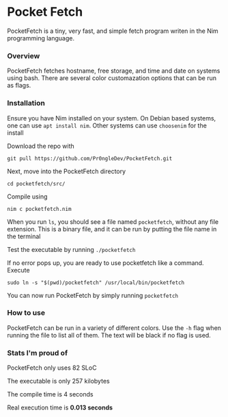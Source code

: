 # Pocket Fetch
PocketFetch is a tiny, very fast, and simple fetch program writen in the Nim programming language.

### Overview
PocketFetch fetches hostname, free storage, and time and date on systems using bash. There are several color customazation options that can be run as flags. 

### Installation

Ensure you have Nim installed on your system. On Debian based systems, one can use `apt install nim`. Other systems can use `choosenim` for the install   

Download the repo with

`git pull https://github.com/Pr0ngleDev/PocketFetch.git`

Next, move into the PocketFetch directory

`cd pocketfetch/src/`

Compile using

`nim c pocketfetch.nim`

When you run `ls`, you should see a file named `pocketfetch`, without any file extension. This is a binary file, and it can be run by putting the file name in the terminal

Test the executable by running `./pocketfetch`

If no error pops up, you are ready to use pocketfetch like a command. Execute 

`sudo ln -s "$(pwd)/pocketfetch" /usr/local/bin/pocketfetch`

You can now run PocketFetch by simply running `pocketfetch`

### How to use

PocketFetch can be run in a variety of different colors. Use the `-h` flag when running the file to list all of them. The text will be black if no flag is used.

### Stats I'm proud of

PocketFetch only uses 82 SLoC

The executable is only 257 kilobytes 

The compile time is 4 seconds 

Real execution time is **0.013 seconds**
